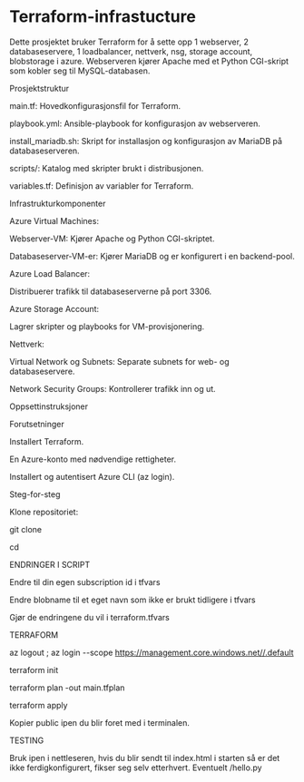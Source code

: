 # Terraform-infrastucture

Dette prosjektet bruker Terraform for å sette opp 1 webserver, 2 databaseservere, 1 loadbalancer, nettverk, nsg, storage account, blobstorage i azure. Webserveren kjører Apache med et Python CGI-skript som kobler seg til MySQL-databasen. 


Prosjektstruktur

main.tf: Hovedkonfigurasjonsfil for Terraform.

playbook.yml: Ansible-playbook for konfigurasjon av webserveren.

install_mariadb.sh: Skript for installasjon og konfigurasjon av MariaDB på databaseserveren.

scripts/: Katalog med skripter brukt i distribusjonen.

variables.tf: Definisjon av variabler for Terraform.


Infrastrukturkomponenter

Azure Virtual Machines:

Webserver-VM: Kjører Apache og Python CGI-skriptet.

Databaseserver-VM-er: Kjører MariaDB og er konfigurert i en backend-pool.

Azure Load Balancer:

Distribuerer trafikk til databaseserverne på port 3306.

Azure Storage Account:

Lagrer skripter og playbooks for VM-provisjonering.

Nettverk:

Virtual Network og Subnets: Separate subnets for web- og databaseservere.

Network Security Groups: Kontrollerer trafikk inn og ut.


Oppsettinstruksjoner

Forutsetninger

Installert Terraform.

En Azure-konto med nødvendige rettigheter.

Installert og autentisert Azure CLI (az login).



Steg-for-steg

Klone repositoriet:

git clone <repository-url>

cd <repository-directory>


ENDRINGER I SCRIPT

Endre til din egen subscription id i tfvars

Endre blobname til et eget navn som ikke er brukt tidligere i tfvars

Gjør de endringene du vil i terraform.tfvars


TERRAFORM

az logout ; az login --scope https://management.core.windows.net//.default

terraform init

terraform plan -out main.tfplan

terraform apply

Kopier public ipen du blir foret med i terminalen.


TESTING

Bruk ipen i nettleseren, hvis du blir sendt til index.html i starten så er det ikke ferdigkonfigurert, fikser seg selv etterhvert.
Eventuelt /hello.py
